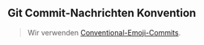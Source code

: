 ## Git Commit-Nachrichten Konvention

> Wir verwenden [Conventional-Emoji-Commits](https://github.com/conventional-emoji-commits).

